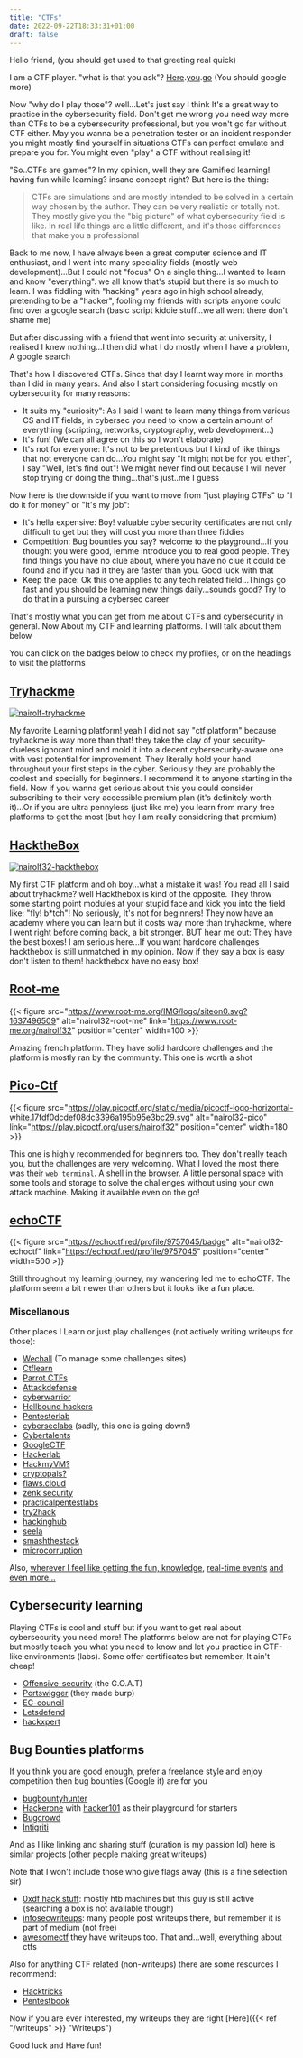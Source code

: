 ```yaml
---
title: "CTFs"
date: 2022-09-22T18:33:31+01:00
draft: false
---
```


Hello friend, (you should get used to that greeting real quick)

I am a CTF player. "what is that you ask"? [Here](https://en.wikipedia.org/wiki/Capture_the_flag_(cybersecurity)).[you](https://ctftime.org/ctf-wtf/).[go](https://dev.to/atan/what-is-ctf-and-how-to-get-started-3f04) (You should google more)

Now "why do I play those"? well...Let's just say I think It's a great way to practice in the cybersecurity field. Don't get me wrong you need way more than CTFs to be a cybersecurity professional, but you won't go far without CTF either. May you wanna be a penetration tester or an incident responder you might mostly find yourself in situations CTFs can perfect emulate and prepare you for. You might even "play" a CTF without realising it!

"So..CTFs are games"? In my opinion, well they are Gamified learning! having fun while learning? insane concept right? But here is the thing:

>CTFs are simulations and are mostly intended to be solved in a certain way chosen by the author. They can be very realistic or totally not. They mostly give you the "big picture" of what cybersecurity field is like. In real life things are a little different, and it's those differences that make you a professional

Back to me now, I have always been a great computer science and IT enthusiast, and I went into many speciality fields (mostly web development)...But I could not "focus"
On a single thing...I wanted to learn and know "everything". we all know that's stupid but there is so much to learn. I was fiddling with "hacking" years ago in high school already, pretending to be a "hacker", fooling my friends with scripts anyone could find over a google search (basic script kiddie stuff...we all went there don't shame me)

But after discussing with a friend that went into security at university, I realised I knew nothing...I then did what I do mostly when I have a problem, A google search

That's how I discovered CTFs. Since that day I learnt way more in months than I did in many years. And also I start considering focusing mostly on cybersecurity for many reasons:

- It suits my "curiosity": As I said I want to learn many things from various CS and IT fields, in cybersec you need to know a certain amount of everything (scripting, networks, cryptography, web development...)
- It's fun! (We can all agree on this so I won't elaborate)
- It's not for everyone: It's not to be pretentious but I kind of like things that not everyone can do...You might say "It might not be for you either", I say "Well, let's find out"! We might never find out because I will never stop trying or doing the thing...that's just..me I guess

Now here is the downside if you want to move from "just playing CTFs" to "I do it for money" or "It's my job":

- It's hella expensive: Boy! valuable cybersecurity certificates are not only difficult to get but they will cost you more than three fiddies
- Competition: Bug bounties you say? welcome to the playground...If you thought you were good, lemme introduce you to real good people. They find things you have no clue about, where you have no clue it could be found and if you had it they are faster than you. Good luck with that
- Keep the pace: Ok this one applies to any tech related field...Things go fast and you should be learning new things daily...sounds good? Try to do that in a pursuing a cybersec career

That's mostly what you can get from me about CTFs and cybersecurity in general. Now About my CTF and learning platforms. I will talk about them below

You can click on the badges below to check my profiles, or on the headings to visit the platforms

## [Tryhackme](https://tryhackme.com)

[![nairolf-tryhackme](https://tryhackme-badges.s3.amazonaws.com/nairolf.png)](https://tryhackme.com/p/nairolf)

My favorite Learning platform! yeah I did not say "ctf platform" because tryhackme is way more than that! they take the clay of your security-clueless ignorant mind and mold it into a decent cybersecurity-aware one with vast potential for improvement. They literally hold your hand throughout your first steps in the cyber. Seriously they are probably the coolest and specially for beginners. I recommend it to anyone starting in the field. Now if you wanna get serious about this you could consider subscribing to their very accessible premium plan (it's definitely worth it)...Or if you are ultra pennyless (just like me) you learn from many free platforms to get the most (but hey I am really considering that premium)

## [HacktheBox](https://app.hackthebox.com)

[![nairolf32-hackthebox](https://www.hackthebox.eu/badge/image/607474)](https://app.hackthebox.com/profile/607474)

My first CTF platform and oh boy...what a mistake it was! You read all I said about tryhackme? well Hackthebox is kind of the opposite. They throw some starting point modules at your stupid face and kick you into the field like: "fly! b*tch"! No seriously, It's not for beginners! They now have an academy where you can learn but it costs way more than tryhackme, where I went right before coming back, a bit stronger. BUT hear me out: They have the best boxes! I am serious here...If you want hardcore challenges hackthebox is still unmatched in my opinion. Now if they say a box is easy don't listen to them! hackthebox have no easy box!

## [Root-me](https://www.root-me.org/)

{{< figure src="https://www.root-me.org/IMG/logo/siteon0.svg?1637496509" alt="nairol32-root-me" link="https://www.root-me.org/nairolf32" position="center" width=100 >}}

Amazing french platform. They have solid hardcore challenges and the platform is mostly ran by the community. This one is worth a shot

## [Pico-Ctf](https://play.picoctf.org/)

{{< figure src="https://play.picoctf.org/static/media/picoctf-logo-horizontal-white.17fdf0dcdef08dc3396a195b95e3bc29.svg" alt="nairol32-pico" link="https://play.picoctf.org/users/nairolf32" position="center" width=180 >}}

This one is highly recommended for beginners too. They don't really teach you, but the challenges are very welcoming. What I loved the most there was their `web terminal`. A shell in the browser. A little personal space with some tools and storage to solve the challenges without using your own attack machine. Making it available even on the go!

## [echoCTF](https://echoctf.red/profile/9757045/invite)

{{< figure src="https://echoctf.red/profile/9757045/badge" alt="nairol32-echoctf" link="https://echoctf.red/profile/9757045" position="center" width=500 >}}

Still throughout my learning journey, my wandering led me to echoCTF. The platform seem a bit newer than others but it looks like a fun place.


### Miscellanous

Other places I Learn or just play challenges (not actively writing writeups for those):

- [Wechall](https://www.wechall.net/profile/nairolf32) (To manage some challenges sites)
- [Ctflearn](https://ctflearn.com/user/nairolf32)
- [Parrot CTFs](https://parrot-ctfs.com/)
- [Attackdefense](https://attackdefense.com/)
- [cyberwarrior](https://ctf.cyberwarrior.com/)
- [Hellbound hackers](https://hbh.sh/user/nairolf32)
- [Pentesterlab](https://pentesterlab.com)
- [cyberseclabs](https://www.cyberseclabs.co.uk) (sadly, this one is going down!)
- [Cybertalents](https://cybertalents.com/members/nairolf32/profile)
- [GoogleCTF](https://capturetheflag.withgoogle.com/team/nair0lf32)
- [Hackerlab](https://qualif.hackerlab.africa/challenges)
- [HackmyVM?](https://hackmyvm.eu)
- [cryptopals?](https://cryptopals.com/)
- [flaws.cloud](http://flaws.cloud/)
- [zenk security](https://www.zenk-security.com/profil?uid=20722)
- [practicalpentestlabs](https://practicalpentestlabs.com/dashboard/)
- [try2hack](https://www.try2hack.lt/en/)
- [hackinghub](https://app.hackinghub.io/)
- [seela](https://hub.seela.io/)
- [smashthestack](https://smashthestack.org/)
- [microcorruption](https://microcorruption.com/)

Also, [wherever I feel like getting the fun, knowledge](https://ctfsites.github.io/), [real-time events](https://ctftime.org/) [and even more...](https://zaratec.io/ctf-practice/)

## Cybersecurity learning

Playing CTFs is cool and stuff but if you want to get real about cybersecurity you need more! The platforms below are not for playing CTFs but mostly teach you what you need to know and let you practice in CTF-like environments (labs). Some offer certificates but remember, It ain't cheap!

- [Offensive-security](https://www.offensive-security.com/pwk-oscp/) (the G.O.A.T)
- [Portswigger](https://portswigger.net/web-security/dashboard) (they made burp)
- [EC-council](https://codered.eccouncil.org/)
- [Letsdefend](https://letsdefend.io/)
- [hackxpert](https://labs.hackxpert.com/)


## Bug Bounties platforms

If you think you are good enough, prefer a freelance style and enjoy competition then bug bounties (Google it) are for you

- [bugbountyhunter](https://www.bugbountyhunter.com/training/)
- [Hackerone](https://hackerone.com/nairolf?type=user) with [hacker101](https://ctf.hacker101.com/) as their playground for starters
- [Bugcrowd](https://bugcrowd.com/nairolf32)
- [Intigriti](https://www.intigriti.com/)

And as I like linking and sharing stuff (curation is my passion lol) here is similar projects (other people making great writeups)

Note that I won't include those who give flags away (this is a fine selection sir)

- [0xdf hack stuff](https://0xdf.gitlab.io/): mostly htb machines but this guy is still active (searching a box is not available though)
- [infosecwriteups](https://infosecwriteups.com/): many people post writeups there, but remember it is part of medium (not free)
- [awesomectf](https://c4pr1c3.github.io/awesome-ctf/) they have writeups too. That and...well, everything about ctfs

Also for anything CTF related (non-writeups) there are some resources I recommend: 

- [Hacktricks](https://book.hacktricks.xyz/welcome/readme)
- [Pentestbook](https://pentestbook.six2dez.com/)


Now if you are ever interested, my writeups they are right [Here]({{< ref "/writeups" >}} "Writeups")

Good luck and Have fun!
